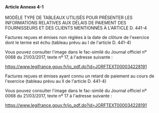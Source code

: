 #### Article Annexe 4-1

MODÈLE TYPE DE TABLEAUX UTILISÉS POUR PRÉSENTER LES INFORMATIONS RELATIVES AUX DÉLAIS DE PAIEMENT DES FOURNISSEURS ET DES CLIENTS MENTIONNÉS À L'ARTICLE D. 441-4

Factures reçues et émises non réglées à la date de clôture de l'exercice dont le terme est échu (tableau prévu au I de l'article D. 441-4)

Vous pouvez consulter l'image dans le fac-similé du Journal officiel nº 0068 du 21/03/2017, texte nº 17, à l'adresse suivante :

https://www.legifrance.gouv.fr/jo_pdf.do?id=JORFTEXT000034228191

Factures reçues et émises ayant connu un retard de paiement au cours de l'exercice (tableau prévu au II de l'article D. 441-4)

Vous pouvez consulter l'image dans le fac-similé du Journal officiel nº 0068 du 21/03/2017, texte nº 17 à l'adresse suivante :

https://www.legifrance.gouv.fr/jo_pdf.do?id=JORFTEXT000034228191

